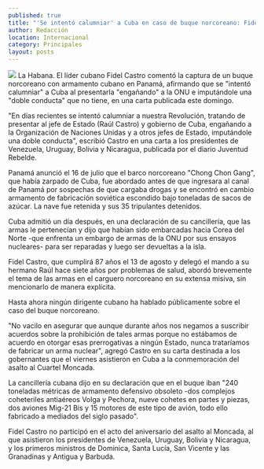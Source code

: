 ```yaml
---
published: true
title: "'Se intentó calumniar' a Cuba en caso de buque norcoreano: Fidel Castro"
author: Redacción
location: Internacional
category: Principales
layout: posts
---
```


![](http://i.imgur.com/UPuYkI9m.jpg)
La Habana. El líder cubano Fidel Castro comentó la captura de un buque norcoreano con armamento cubano en Panamá, afirmando que se "intentó calumniar" a Cuba al presentarla "engañando" a la ONU e imputándole una "doble conducta" que no tiene, en una carta publicada este domingo.

"En días recientes se intentó calumniar a nuestra Revolución, tratando de presentar al jefe de Estado (Raúl Castro) y gobierno de Cuba, engañando a la Organización de Naciones Unidas y a otros jefes de Estado, imputándole una doble conducta", escribió Castro en una carta a los presidentes de Venezuela, Uruguay, Bolivia y Nicaragua, publicada por el diario Juventud Rebelde.

Panamá anunció el 16 de julio que el barco norcoreano "Chong Chon Gang", que había zarpado de Cuba, fue abordado antes de que ingresara al canal de Panamá por sospechas de que cargaba drogas y se encontró en cambio armamento de fabricación soviética escondido bajo toneladas de sacos de azúcar. La nave fue retenida y sus 35 tripulantes detenidos.

Cuba admitió un día después, en una declaración de su cancillería, que las armas le pertenecían y dijo que habían sido embarcadas hacia Corea del Norte -que enfrenta un embargo de armas de la ONU por sus ensayos nucleares- para ser reparadas y luego ser devueltas a la isla.

Fidel Castro, que cumplirá 87 años el 13 de agosto y delegó el mando a su hermano Raúl hace siete años por problemas de salud, abordó brevemente el tema de las armas en el carguero norcoreano en su extensa misiva, sin mencionarlo de manera explícita.

Hasta ahora ningún dirigente cubano ha hablado públicamente sobre el caso del buque norcoreano.

"No vacilo en asegurar que aunque durante años nos negamos a suscribir acuerdos sobre la prohibición de tales armas porque no estábamos de acuerdo en otorgar esas prerrogativas a ningún Estado, nunca trataríamos de fabricar un arma nuclear", agregó Castro en su carta destinada a los gobernantes que el viernes asistieron en Cuba a la conmemoración del asalto al Cuartel Moncada.

La cancillería cubana dijo en su declaración que en el buque iban "240 toneladas métricas de armamento defensivo obsoleto -dos complejos coheteriles antiaéreos Volga y Pechora, nueve cohetes en partes y piezas, dos aviones Mig-21 Bis y 15 motores de este tipo de avión, todo ello fabricado a mediados del siglo pasado".

Fidel Castro no participó en el acto del aniversario del asalto al Moncada, al que asistieron los presidentes de Venezuela, Uruguay, Bolivia y Nicaragua, y los primeros ministros de Dominica, Santa Lucía, San Vicente y las Granadinas y Antigua y Barbuda.

